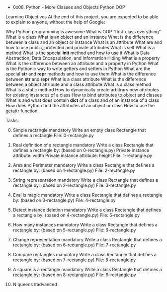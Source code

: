 * 0x08. Python - More Classes and Objects
Python
OOP

Learning Objectives
At the end of this project, you are expected to be able to explain to anyone, without the help of Google:

Why Python programming is awesome
What is OOP
“first-class everything”
What is a class
What is an object and an instance
What is the difference between a class and an object or instance
What is an attribute
What are and how to use public, protected and private attributes
What is self
What is a method
What is the special __init__ method and how to use it
What is Data Abstraction, Data Encapsulation, and Information Hiding
What is a property
What is the difference between an attribute and a property in Python
What is the Pythonic way to write getters and setters in Python
What are the special __str__ and __repr__ methods and how to use them
What is the difference between __str__ and __repr__
What is a class attribute
What is the difference between a object attribute and a class attribute
What is a class method
What is a static method
How to dynamically create arbitrary new attributes for existing instances of a class
How to bind attributes to object and classes
What is and what does contain __dict__ of a class and of an instance of a class
How does Python find the attributes of an object or class
How to use the getattr function

Tasks:

0. Simple rectangle
mandatory
Write an empty class Rectangle that defines a rectangle
File: 0-rectangle.py

1. Real definition of a rectangle
mandatory
Write a class Rectangle that defines a rectangle by: (based on 0-rectangle.py)
Private instance attribute: width
Private instance attribute: height
File: 1-rectangle.py

2. Area and Perimeter
mandatory
Write a class Rectangle that defines a rectangle by: (based on 1-rectangle.py)
File: 2-rectangle.py

3. String representation
mandatory
Write a class Rectangle that defines a rectangle by: (based on 2-rectangle.py)
File: 3-rectangle.py

4. Eval is magic
mandatory
Write a class Rectangle that defines a rectangle by: (based on 3-rectangle.py)
File: 4-rectangle.py

5. Detect instance deletion
mandatory
Write a class Rectangle that defines a rectangle by: (based on 4-rectangle.py)
File: 5-rectangle.py

6. How many instances
mandatory
Write a class Rectangle that defines a rectangle by: (based on 5-rectangle.py)
File: 6-rectangle.py

7. Change representation
mandatory
Write a class Rectangle that defines a rectangle by: (based on 6-rectangle.py)
File: 7-rectangle.py

8. Compare rectangles
mandatory
Write a class Rectangle that defines a rectangle by: (based on 7-rectangle.py)
File: 8-rectangle.py

9. A square is a rectangle
mandatory
Write a class Rectangle that defines a rectangle by: (based on 8-rectangle.py)
File: 9-rectangle.py

10. N queens
#advanced
